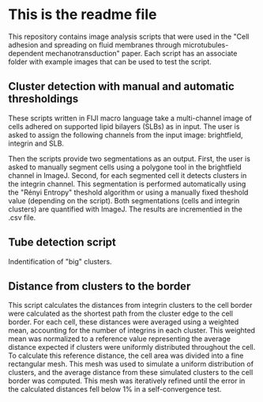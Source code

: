 # This is the readme file #

This repository contains image analysis scripts that were used in the "Cell adhesion and spreading on fluid membranes through microtubules-dependent mechanotransduction" paper. Each script has an associate folder with example images that can be used to test the script.

## Cluster detection with manual and automatic thresholdings ##

These scripts written in FIJI macro language take a multi-channel image of cells adhered on supported lipid bilayers (SLBs) as in input. 
The user is asked to assign the following channels from the input image: brightfield, integrin and SLB.

Then the scripts provide two segmentations as an output. 
First, the user is asked to manually segment cells using a polygone tool in the brightfield channel in ImageJ. 
Second, for each segmented cell it detects clusters in the integrin channel. 
This segmentation is performed automatically using the "Rényi Entropy" theshold algorithm or using a manually fixed theshold value (depending on the script). 
Both segmentations (cells and integrin clusters) are quantified with ImageJ. The results are incrementied in the .csv file.

## Tube detection script ##

Indentification of "big" clusters.

## Distance from clusters to the border ##

This script calculates the distances from integrin clusters to the cell border were calculated as the shortest path from the cluster edge to the cell border. 
For each cell, these distances were averaged using a weighted mean, accounting for the number of integrins in each cluster. 
This weighted mean was normalized to a reference value representing the average distance expected if clusters were uniformly distributed throughout the cell. 
To calculate this reference distance, the cell area was divided into a fine rectangular mesh. This mesh was used to simulate a uniform distribution of clusters, 
and the average distance from these simulated clusters to the cell border was computed. 
This mesh was iteratively refined until the error in the calculated distances fell below 1% in a self-convergence test.



